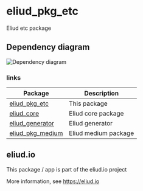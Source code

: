 # eliud_pkg_etc

Eliud etc package

## Dependency diagram

![Dependency diagram](https://github.com/eliudio/eliud_pkg_etc/raw/main/depends.jpg)

### links
|Package                                                                    |Description                                            |
|---------------------------------------------------------------------------|-------------------------------------------------------|
|[eliud_pkg_etc](https://pub.dev/packages/eliud_pkg_etc)                    | This package                                          |
|[eliud_core](https://pub.dev/packages/eliud_core)                          | Eliud core package                                    |
|[eliud_generator](https://pub.dev/packages/eliud_generator)                | Eliud generator                                       |
|[eliud_pkg_medium](https://pub.dev/packages/eliud_pkg_medium)              | Eliud medium package                                  |

## eliud.io

This package / app is part of the eliud.io project

More information, see https://eliud.io
